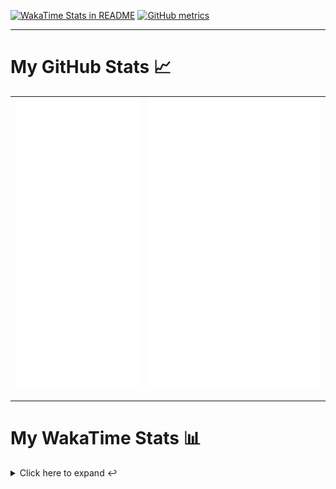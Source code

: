 [![WakaTime Stats in README](https://github.com/LOsioChico/LOsioChico/actions/workflows/waka.yml/badge.svg)](https://github.com/LOsioChico/LOsioChico/actions/workflows/waka.yml) [![GitHub metrics](https://github.com/LOsioChico/LOsioChico/actions/workflows/metrics.yml/badge.svg)](https://github.com/LOsioChico/LOsioChico/actions/workflows/metrics.yml)

---

# My GitHub Stats 📈

| ![](./assets/metrics.svg) | ![](./assets/metrics2.svg) |
| ------------------------- | -------------------------- |

---

# My WakaTime Stats 📊

<details>
<summary>Click here to expand ↩️</summary>
<br>

<!--START_SECTION:waka-->
![Code Time](http://img.shields.io/badge/Code%20Time-2%2C294%20hrs%2049%20mins-blue)

![Lines of code](https://img.shields.io/badge/From%20Hello%20World%20I%27ve%20Written-448.4%20thousand%20lines%20of%20code-blue)

**🐱 My GitHub Data** 

> 📦 692.2 kB Used in GitHub's Storage 
 > 
> 🏆 274 Contributions in the Year 2025
 > 
> 🚫 Not Opted to Hire
 > 
> 📜 29 Public Repositories 
 > 
> 🔑 34 Private Repositories 
 > 
**I'm a Night 🦉** 

```text
🌞 Morning                703 commits         ████░░░░░░░░░░░░░░░░░░░░░   14.81 % 
🌆 Daytime                1530 commits        ████████░░░░░░░░░░░░░░░░░   32.22 % 
🌃 Evening                1611 commits        ████████░░░░░░░░░░░░░░░░░   33.93 % 
🌙 Night                  904 commits         █████░░░░░░░░░░░░░░░░░░░░   19.04 % 
```
📅 **I'm Most Productive on Thursday** 

```text
Monday                   646 commits         ███░░░░░░░░░░░░░░░░░░░░░░   13.61 % 
Tuesday                  738 commits         ████░░░░░░░░░░░░░░░░░░░░░   15.54 % 
Wednesday                560 commits         ███░░░░░░░░░░░░░░░░░░░░░░   11.79 % 
Thursday                 885 commits         █████░░░░░░░░░░░░░░░░░░░░   18.64 % 
Friday                   725 commits         ████░░░░░░░░░░░░░░░░░░░░░   15.27 % 
Saturday                 758 commits         ████░░░░░░░░░░░░░░░░░░░░░   15.96 % 
Sunday                   436 commits         ██░░░░░░░░░░░░░░░░░░░░░░░   09.18 % 
```


📊 **This Week I Spent My Time On** 

```text
💬 Programming Languages: 
Astro                    3 hrs 21 mins       █████████░░░░░░░░░░░░░░░░   36.30 % 
TypeScript               2 hrs 35 mins       ███████░░░░░░░░░░░░░░░░░░   28.09 % 
SQL                      2 hrs 16 mins       ██████░░░░░░░░░░░░░░░░░░░   24.65 % 
Scala                    26 mins             █░░░░░░░░░░░░░░░░░░░░░░░░   04.75 % 
YAML                     24 mins             █░░░░░░░░░░░░░░░░░░░░░░░░   04.34 % 
```

**I Mostly Code in TypeScript** 

```text
TypeScript               33 repos            ████████████░░░░░░░░░░░░░   50.00 % 
Scala                    9 repos             ███░░░░░░░░░░░░░░░░░░░░░░   13.64 % 
JavaScript               7 repos             ███░░░░░░░░░░░░░░░░░░░░░░   10.61 % 
CSS                      5 repos             ██░░░░░░░░░░░░░░░░░░░░░░░   07.58 % 
Astro                    4 repos             ██░░░░░░░░░░░░░░░░░░░░░░░   06.06 % 
```




 Last Updated on 18/07/2025 01:16:35 UTC
<!--END_SECTION:waka-->

## </details>
